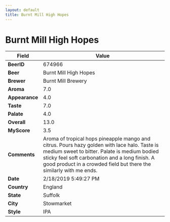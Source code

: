 ```yaml
---
layout: default
title: Burnt Mill High Hopes 
---
```


# Burnt Mill High Hopes 

| Field         | Value     |
|---------------|-----------|
| **BeerID** | 674966 |
| **Beer** | Burnt Mill High Hopes  |
| **Brewer** | Burnt Mill Brewery |
| **Aroma** | 7.0 |
| **Appearance** | 4.0 |
| **Taste** | 7.0 |
| **Palate** | 4.0 |
| **Overall** | 13.0 |
| **MyScore** | 3.5 |
| **Comments** | Aroma of tropical hops pineapple mango and citrus.  Pours hazy golden with lace halo. Taste is medium sweet to bitter. Palate is medium bodied sticky feel soft carbonation and a long finish. A good product in a crowded field but there the similarly with me ends.  |
| **Date** | 2/18/2019 5:49:27 PM |
| **Country** | England |
| **State** | Suffolk |
| **City** | Stowmarket |
| **Style** | IPA |
